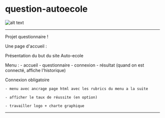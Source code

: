 # question-autoecole

![alt text](https://i.imgur.com/xXe3daE.png)

-------------------------------------------------------------------------------
Projet questionnaire !

Une page d'accueil :

Présentation du but du site Auto-ecole

Menu :
	- accueil 
	- questionnaire
	- connexion
	- résultat (quand on est connecté, affiche l'historique)

Connexion obligatoire

	- menu avec ancrage page html avec les rubrics du menu a la suite 

	- afficher le taux de réussite (en option) 

	- travailler logo + charte graphique 


---------------------------------------------------------------------------------